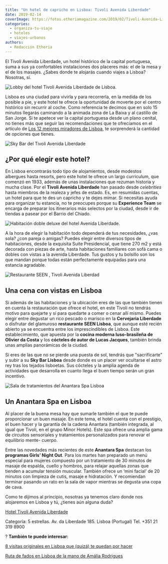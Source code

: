 ```yaml
---
title: "Un hotel de capricho en Lisboa: Tivoli Avenida Liberdade"
date: 2019-02-14
coverImage: https://fotos.etheriamagazine.com/2019/02/Tivoli-Avenida-Liberdade-Anantara-Spa.jpg
categories: 
  - organiza-tu-viaje
  - hoteles
  - viajes-urbanos
authors: 
  - Redacción Etheria
---
```


El Tivoli Avenida Liberdade, un hotel histórico de la capital portuguesa, suma a sus ya 
confortables instalaciones dos placeres más: el de la mesa y el de los masajes. ¿Sabes 
donde te alojarás cuando viajes a Lisboa? Nosotras, sí. 

![Lobby del hotel Tivoli Avenida Liberdade de Lisboa.](https://fotos.etheriamagazine.com/2019/02/Tivoli-Avenida-Liberdade-Lobby-1024x595.jpg "Lobby del hotel Tivoli Avenida Liberdade de Lisboa.")

Lisboa es una ciudad para vivirla y para recorrerla, en la medida de los posible a pie, 
y este hotel te ofrece la oportunidad de moverte por el centro histórico sin recurrir al 
coche. Como referencia te decimos que en solo 15 minutos llegarás caminando a la animada 
zona de La Baixa y al castillo de San Jorge. Si te apetece ver la capital portuguesa 
desde un plano cenital, no tienes más que seguir las recomendaciones que te ofrecíamos 
en el artículo de [Los 12 mejores miradores de 
Lisboa](http://etheriamagazine.com/2018/10/30/12-miradores-para-exprimir-lisboa/), te 
sorprenderá la cantidad de opciones que tienes. 

![Sky Bar del Tivoli Avenida Liberdade](https://fotos.etheriamagazine.com/2019/02/Tivoli-Avenida-Liberdade-Sky-Bar-1024x685.jpg "Sky Bar del Tivoli Avenida Liberdade.")

## ¿Por qué elegir este hotel?

En Lisboa encontrarás todo tipo de alojamientos, desde modestos albergues hasta resorts, 
pero este hotel te ofrece un largo curriculum, que comenzó en 1933, además de unas 
instalaciones que rezuman historia y mucha clase. Por el **Tivoli Avenida Liberdade** 
han pasado desde _celebrities_ hasta miembros de la realeza y jefes de estado. Es, en 
resumidas cuentas, un hotel para que te des un capricho y te dejes mimar. Si necesitas 
ayuda para organizar tu estancia, no te preocupes porque su **Experience Team** se 
encarga de preparar los itinerarios más selectos por la ciudad, desde ir de tiendas a 
pasear por el Barrio del Chiado. 

![Habitación doble deluxe del hotel Avenida Liberdade.](https://fotos.etheriamagazine.com/2019/02/Lisboa-Tivoli-Avenida-Liberdade-1024x656.jpg "Habitación doble deluxe del hotel Avenida Liberdade.")

A la hora de elegir la habitación todo dependerá de tus necesidades, ¿vas sola? ¿con 
pareja o amigas? Puedes elegir entre diversos tipos de habitaciones, desde la exquisita 
Suite Presidencial, que tiene 270 m2 y está decorada con piezas de arte, hasta 
habitaciones familiares con sofá cama o dobles con vistas a la avenida Liberdade. Tus 
gustos y tu bolsillo son los que mandan porque todas están perfectamente equipadas para 
una estancia agradable. 

![Restaurante SEEN , Tivoli Avenida Liberdad](https://fotos.etheriamagazine.com/2019/02/SEEN-Restaurante-1024x603.jpg "Restaurante SEEN del Tivoli Avenida Liberdade.")

## Una cena con vistas en Lisboa

Si además de las habitaciones y la ubicación eres de las que también tienen en cuenta la 
restauración que ofrece el hotel, en este Tivoli no tendrás motivo para quejarte y sí 
para quedarte a comer o cenar allí mismo. Puedes elegir entre degustar un rico pescado o 
marisco en la **Cervejaria Liberdade** o disfrutar del glamuroso **restaurante SEEN 
Lisboa**, que aunque esté recién abierto ya se encuentra entre los imprescindibles de 
Lisboa. Este establecimiento, que apuesta por la **cocina moderna luso-brasileña de 
Olivier da Costa** y los **cócteles de autor de Lucas Jacques**, también brinda unas 
amplias panorámicas de la ciudad. 

Si eres de las que no se pierde una puesta de sol, tendrás que "sacrificarte" y subir a 
su **Sky Bar Lisboa** desde donde es un placer ver ocultarse el astro rey tras los 
tejados lisboetas. Sus cócteles y la amplia agenda de actividades que desarrolla en 
cuanto llega el buen tiempo serán un gran incentivo. 

![Sala de tratamientos del Anantara Spa Lisboa](https://fotos.etheriamagazine.com/2019/02/Tivoli-Avenida-Liberdade-Anantara-Spa-1024x682.jpg "Anantara Spa Lisboa.")

## Un Anantara Spa en Lisboa

Al placer de la buena mesa hay que sumarle también el que te puede proporcionar un buen 
masaje. En este tema, el hotel cuenta con el prestigio, el buen hacer y la garantía de 
la cadena Anantara (también integrada, al igual que Tivoli, en el grupo Minor Hotels). 
Este spa ofrece una amplia gama de circuitos sensoriales y tratamientos personalizados 
para renovar el equilibrio mente- cuerpo. 

Entre las novedades más recientes de este **Anantara Spa** destacan los **programas 
Girls’ Night Out**. Para los martes han preparado un menú especial para mujeres 
compuesto por un tratamiento de 30 minutos de masaje de espalda, cuello y hombros, para 
relajar aquellas zonas que tienden a acumular tensión muscular. También ofrece un ‘mini 
facial’ de 20 minutos con limpieza de cutis, masaje e hidratación. Y recomiendan 
terminar pasando un rato en la sala de vapor mientras se degusta una copa de cava. 

Como te dijimos al principio, nosotras ya tenemos claro donde nos alojaremos en Lisboa y 
tú, ¿tienes aún alguna duda? 

[Hotel Tivoli Avenida 
Liberdade](https://www.tivolihotels.com/es/tivoli-avenida-liberdade-lisboa) 

Categoría: 5 estrellas. Av. da Liberdade 185. Lisboa (Portugal) Tel. +351 21 319 8900 

? **También te puede interesar:** 

[8 visitas originales en Lisboa que (quizá) te quedan por 
hacer](https://etheriamagazine.com/2021/10/27/8-visitas-originales-en-lisboa/) 

[Ruta de fados en Lisboa de la mano de Amália 
Rodrigues](https://etheriamagazine.com/2020/12/30/ruta-de-fados-en-la-lisboa-de-amalia-rodrigues/)
